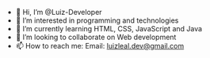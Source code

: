 - 👋 Hi, I’m @Luiz-Developer
- 👀 I’m interested in programming and technologies 
- 🌱 I’m currently learning HTML, CSS, JavaScript and Java
- 💞️ I’m looking to collaborate on Web development 
- 📫 How to reach me: Email: luizleal.dev@gmail.com

<!---
Luiz-Developer/Luiz-Developer is a ✨ special ✨ repository because its `README.md` (this file) appears on your GitHub profile.
You can click the Preview link to take a look at your changes.
--->

